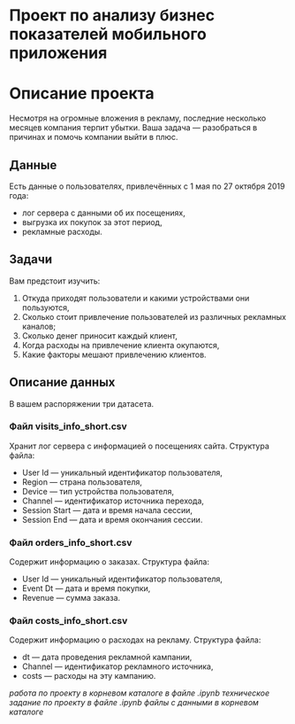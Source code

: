 # Проект по анализу бизнес показателей мобильного приложения
# Описание проекта

Несмотря на огромные вложения в рекламу, последние несколько месяцев компания терпит убытки. Ваша задача — разобраться в причинах и помочь компании выйти в плюс.

## Данные

Есть данные о пользователях, привлечённых с 1 мая по 27 октября 2019 года:

- лог сервера с данными об их посещениях,
- выгрузка их покупок за этот период,
- рекламные расходы.

## Задачи

Вам предстоит изучить:

1. Откуда приходят пользователи и какими устройствами они пользуются,
2. Сколько стоит привлечение пользователей из различных рекламных каналов;
3. Сколько денег приносит каждый клиент,
4. Когда расходы на привлечение клиента окупаются,
5. Какие факторы мешают привлечению клиентов.

## Описание данных

В вашем распоряжении три датасета.

### Файл visits_info_short.csv

Хранит лог сервера с информацией о посещениях сайта. Структура файла:

- User Id — уникальный идентификатор пользователя,
- Region — страна пользователя,
- Device — тип устройства пользователя,
- Channel — идентификатор источника перехода,
- Session Start — дата и время начала сессии,
- Session End — дата и время окончания сессии.

### Файл orders_info_short.csv

Содержит информацию о заказах. Структура файла:

- User Id — уникальный идентификатор пользователя,
- Event Dt — дата и время покупки,
- Revenue — сумма заказа.

### Файл costs_info_short.csv

Содержит информацию о расходах на рекламу. Структура файла:

- dt — дата проведения рекламной кампании,
- Channel — идентификатор рекламного источника,
- costs — расходы на эту кампанию.


*работа по проекту в корневом каталоге в файле .ipynb*
*техническое задание по проекту в файле .ipynb*
*файлы с данными в корневом каталоге*
